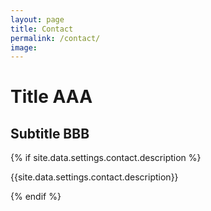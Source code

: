 ```yaml
---
layout: page
title: Contact
permalink: /contact/
image:
---
```

# Title AAA
## Subtitle BBB
<div class="form-box">
  <div class="contact-head">
    {% if site.data.settings.contact.description %}
    <p class="contact-description">{{site.data.settings.contact.description}}</p>
    {% endif %}
  </div>
</div>